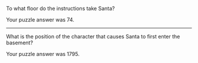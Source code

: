 To what floor do the instructions take Santa?

Your puzzle answer was 74.

----------------------------------------------

What is the position of the character that causes Santa to first enter the basement?

Your puzzle answer was 1795.

